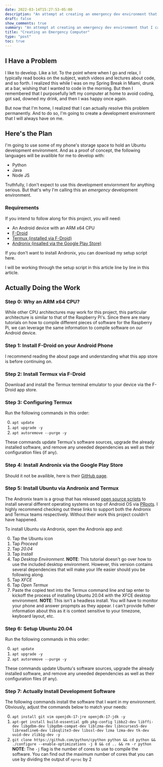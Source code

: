 ```yaml
---
date: 2022-03-14T15:27:53-05:00
description: "An attempt at creating an emergency dev environment that I can utilize anywhere"
draft: false
show_comments: true
summary: "An attempt at creating an emergency dev environment that I can utilize anywhere"
title: "Creating an Emergency Computer"
type: "post"
toc: true
---
```


## I Have a Problem

I like to develop. Like a lot. To the point where when I go and relax, I
typically read books on the subject, watch videos and lectures about code, and
so forth. I realized this while I was on my Spring Break in Miami, drunk at a
bar, wishing that I wanted to code in the morning. But then I remembered that I
purposefully left my computer at home to avoid coding, got sad, downed my drink,
and then I was happy once again.

But now that I'm home, I realized that I can actually resolve this problem
permanently. And to do so, I'm going to create a development environment that
I will always have on me.

## Here's the Plan

I'm going to use some of my phone's storage space to hold an Ubuntu development
environment. And as a proof of concept, the following languages
will be availible for me to develop with:

* Python
* Java
* Node JS

Truthfully, I don't expect to use this development enviornment for anything
serious. But that's why I'm calling this an *emergency* development environment.

### Requirements

If you intend to follow along for this project, you will need:

* An Android device with an ARM x64 CPU
* [F-Droid](https://f-droid.org/)
* [Termux (installed via F-Droid)](https://f-droid.org/en/packages/com.termux/)
* [Andronix (insalled via the Google Play Store)](https://play.google.com/store/apps/details?id=studio.com.techriz.andronix&hl=en_US&gl=US)

If you don't want to install Andronix, you can download my setup script here.

I will be working through the setup script in this article line by line in this
article.

## Actually Doing the Work

### Step 0: Why an ARM x64 CPU?

While other CPU architectures may work for this project, this particular
architecture is similar to that of the Raspberry Pi's. Since there are many
tutorials on how to compile different pieces of software for the Raspberry Pi,
we can leverage the same information to compile software on our Android device.

### Step 1: Install F-Droid on your Android Phone

I recommend reading the about page and understanding what this app store is
before continuing on.

### Step 2: Install Termux via F-Droid

Download and install the Termux terminal emulator to your device via the F-Droid
app store.

### Step 3: Configuring Termux

Run the following commands in this order:

0. `apt update`
1. `apt upgrade -y`
2. `apt autoremove --purge -y`

These commands update Termux's software sources, upgrade the already installed
software, and remove any uneeded dependencies as well as their configuration
files (if any).

### Step 4: Install Andronix via the Google Play Store

Should it not be availible, here is their [GitHub page](https://github.com/AndronixApp).

### Step 5: Install Ubuntu via Andronix and Termux

The Andronix team is a group that has released
[open source scripts](https://github.com/AndronixApp/AndronixOrigin/tree/master/Installer)
to install several different operating systems on top of Android OS via
[PRoots](https://wiki.termux.com/wiki/PRoot). I highly recommend checking out
these links to support both the Andronix and Termux teams respectively. Without
their work this project couldn't have happened.

To install Ubuntu via Andronix, open the Andronix app and:

0. Tap the Ubuntu icon
1. Tap *Proceed*
2. Tap *20.04*
3. Tap *Install*
4. Tap *Desktop Environment*. **NOTE**: This tutorial doesn't go over how to use the
included desktop environment. However, this version contains several
dependencies that will make your life easier should you be following along.
5. Tap *XFCE*
6. Tap *Open Termux*
7. Paste the copied text into the Termux command line and tap enter to kickoff
the process of installing Ubuntu 20.04 with the XFCE desktop environment.
**NOTE**: This isn't a headless install. You will have to monitor your phone and
answer propmpts as they appear. I can't provide futher information about this as
it is context sensitive to your timezone, keyboard layout, etc.

### Step 6: Setup Ubuntu 20.04

Run the following commands in this order:

0. `apt update`
1. `apt upgrade -y`
2. `apt autoremove --purge -y`

These commands update Ubuntu's software sources, upgrade the already installed
software, and remove any uneeded dependencies as well as their configuration
files (if any).

### Step 7: Actually Install Development Software

The following commands install the software that I want in my environment.
Obviously, adjust the commands below to match your needs:

0. `apt install git vim openjdk-17-jre openjdk-17-jdk -y`
1. `apt-get install build-essential gdb pkg-config libbz2-dev libffi-dev libgdbm-dev libgdbm-compat-dev liblzma-dev libncurses5-dev libreadline6-dev libsqlite3-dev libssl-dev lzma lzma-dev tk-dev uuid-dev zlib1g-dev -y`
2. `git clone https://github.com/python/cpython python && cd python && ./configure --enable-optimizations -j 8 && cd .. && rm -r python`
**NOTE**: The `-j` flag is the number of cores to use to compile the software.
You can find out the maximum number of cores that you can use by dividing
the output of `nproc` by 2
